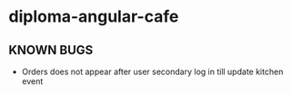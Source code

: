 # diploma-angular-cafe

## KNOWN BUGS
* Orders does not appear after user secondary log in till update kitchen event